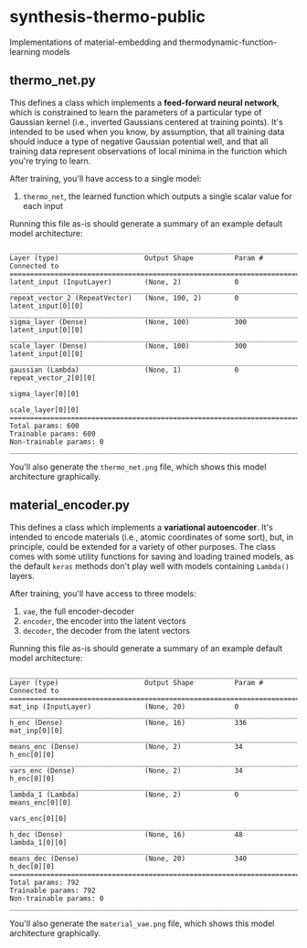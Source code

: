 # synthesis-thermo-public
Implementations of material-embedding and thermodynamic-function-learning models

## thermo_net.py

This defines a class which implements a **feed-forward neural network**, which is constrained to learn the parameters of a particular type of Gaussian kernel (i.e., inverted Gaussians centered at training points).
It's intended to be used when you know, by assumption, that all training data should induce a type of negative Gaussian potential well, and that all training data represent observations of local minima in the function which you're trying to learn.

After training, you'll have access to a single model:

1. `thermo_net`, the learned function which outputs a single scalar value for each input

Running this file as-is should generate a summary of an example default model architecture:

```
____________________________________________________________________________________________________
Layer (type)                     Output Shape          Param #     Connected to
====================================================================================================
latent_input (InputLayer)        (None, 2)             0
____________________________________________________________________________________________________
repeat_vector_2 (RepeatVector)   (None, 100, 2)        0           latent_input[0][0]
____________________________________________________________________________________________________
sigma_layer (Dense)              (None, 100)           300         latent_input[0][0]
____________________________________________________________________________________________________
scale_layer (Dense)              (None, 100)           300         latent_input[0][0]
____________________________________________________________________________________________________
gaussian (Lambda)                (None, 1)             0           repeat_vector_2[0][0]
                                                                   sigma_layer[0][0]
                                                                   scale_layer[0][0]
====================================================================================================
Total params: 600
Trainable params: 600
Non-trainable params: 0
____________________________________________________________________________________________________
```

You'll also generate the `thermo_net.png` file, which shows this model architecture graphically.

## material_encoder.py

This defines a class which implements a **variational autoencoder**. It's intended to encode materials (i.e., atomic coordinates of some sort), but, in principle, could be extended for a variety of other purposes.
The class comes with some utility functions for saving and loading trained models, as the default `keras` methods don't play well with models containing `Lambda()` layers.

After training, you'll have access to three models:

1. `vae`, the full encoder-decoder
1. `encoder`, the encoder into the latent vectors
1. `decoder`, the decoder from the latent vectors

Running this file as-is should generate a summary of an example default model architecture:

```
____________________________________________________________________________________________________
Layer (type)                     Output Shape          Param #     Connected to
====================================================================================================
mat_inp (InputLayer)             (None, 20)            0
____________________________________________________________________________________________________
h_enc (Dense)                    (None, 16)            336         mat_inp[0][0]
____________________________________________________________________________________________________
means_enc (Dense)                (None, 2)             34          h_enc[0][0]
____________________________________________________________________________________________________
vars_enc (Dense)                 (None, 2)             34          h_enc[0][0]
____________________________________________________________________________________________________
lambda_1 (Lambda)                (None, 2)             0           means_enc[0][0]
                                                                   vars_enc[0][0]
____________________________________________________________________________________________________
h_dec (Dense)                    (None, 16)            48          lambda_1[0][0]
____________________________________________________________________________________________________
means_dec (Dense)                (None, 20)            340         h_dec[0][0]
====================================================================================================
Total params: 792
Trainable params: 792
Non-trainable params: 0
____________________________________________________________________________________________________
```

You'll also generate the `material_vae.png` file, which shows this model architecture graphically.